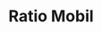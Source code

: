 ---
title: "Ratio Mobil"
url: /thum/ratio-mobil-ehrenfriedersdorfer-strasse/
shop: Autowerkstatt
---